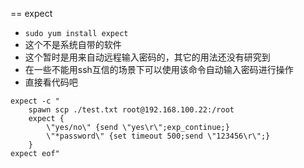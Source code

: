 == expect
* `sudo yum install expect`
* 这个不是系统自带的软件
* 这个暂时是用来自动远程输入密码的，其它的用法还没有研究到
* 在一些不能用ssh互信的场景下可以使用该命令自动输入密码进行操作
* 直接看代码吧
```
expect -c "
    spawn scp ./test.txt root@192.168.100.22:/root
    expect {
        \"yes/no\" {send \"yes\r\";exp_continue;}
        \"*password\" {set timeout 500;send \"123456\r\";}
    }
expect eof"
```

